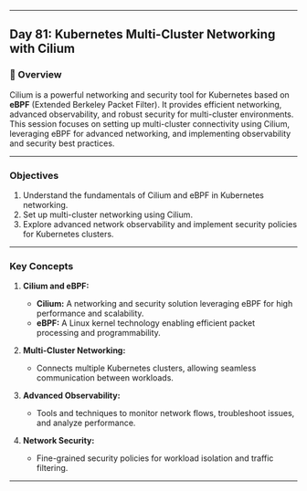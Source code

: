 ﻿---

## Day 81: Kubernetes Multi-Cluster Networking with Cilium

### 📘 Overview

Cilium is a powerful networking and security tool for Kubernetes based on **eBPF** (Extended Berkeley Packet Filter). It provides efficient networking, advanced observability, and robust security for multi-cluster environments. This session focuses on setting up multi-cluster connectivity using Cilium, leveraging eBPF for advanced networking, and implementing observability and security best practices.

---

### Objectives

1. Understand the fundamentals of Cilium and eBPF in Kubernetes networking.  
2. Set up multi-cluster networking using Cilium.  
3. Explore advanced network observability and implement security policies for Kubernetes clusters.  

---

### Key Concepts

1. **Cilium and eBPF:**  
   - **Cilium:** A networking and security solution leveraging eBPF for high performance and scalability.  
   - **eBPF:** A Linux kernel technology enabling efficient packet processing and programmability.  

2. **Multi-Cluster Networking:**  
   - Connects multiple Kubernetes clusters, allowing seamless communication between workloads.  

3. **Advanced Observability:**  
   - Tools and techniques to monitor network flows, troubleshoot issues, and analyze performance.  

4. **Network Security:**  
   - Fine-grained security policies for workload isolation and traffic filtering.  

---